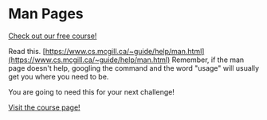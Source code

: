 # Man Pages

[Check out our free course!](https://academy.hoppersroppers.org/mod/page/view.php?id=687)

Read this. [https://www.cs.mcgill.ca/~guide/help/man.html](https://www.cs.mcgill.ca/~guide/help/man.html)
Remember, if the man page doesn't help, googling the command and the word "usage" will usually get you where you need to be. 

You are going to need this for your next challenge! 

[Visit the course page!](https://academy.hoppersroppers.org/mod/page/view.php?id=687) 
